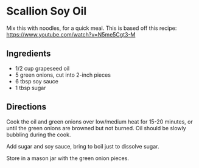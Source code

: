 # Scallion Soy Oil
Mix this with noodles, for a quick meal. This is based off this recipe: https://www.youtube.com/watch?v=N5me5Cgt3-M

## Ingredients
- 1/2 cup grapeseed oil
- 5 green onions, cut into 2-inch pieces
- 6 tbsp soy sauce
- 1 tbsp sugar


## Directions
Cook the oil and green onions over low/medium heat for 15-20 minutes, or until the green onions are browned but not burned. Oil should be slowly bubbling during the cook.

Add sugar and soy sauce, bring to boil just to dissolve sugar.

Store in a mason jar with the green onion pieces.
